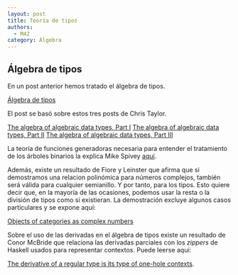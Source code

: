```yaml
---
layout: post
title: Teoría de tipos
authors:
  - M42
category: Álgebra
---
```


## Álgebra de tipos

En un post anterior hemos tratado el álgebra de tipos.

[Álgebra de tipos](http://dgiim.github.io/blog/2015/03/24/algebra-tipos/)

El post se basó sobre estos tres posts de Chris Taylor.

[The algebra of algebraic data types, Part I](http://chris-taylor.github.io/blog/2013/02/10/the-algebra-of-algebraic-data-types/)
[The algebra of algebraic data types, Part II](http://chris-taylor.github.io/blog/2013/02/11/the-algebra-of-algebraic-data-types-part-ii/)
[The algebra of algebraic data types, Part III](http://chris-taylor.github.io/blog/2013/02/13/the-algebra-of-algebraic-data-types-part-iii/)

La teoría de funciones generadoras necesaria para entender el tratamiento de los
árboles binarios la explica Mike Spivey
[aquí](https://mikespivey.wordpress.com/2013/03/19/the-catalan-numbers-from-their-generating-function/).

Además, existe un resultado de Fiore y Leinster que afirma que si demostramos
una relacion polinómica para números complejos, también será válida para
cualquier semianillo. Y por tanto, para los tipos.
Esto quiere decir que, en la mayoría de las ocasiones, podemos usar
la resta o la división de tipos como si existieran. La demostración excluye
algunos casos particulares y se expone aquí:

[Objects of categories as complex numbers](http://arxiv.org/pdf/math/0212377v1.pdf)

Sobre el uso de las derivadas en el álgebra de tipos existe un resultado de
Conor McBride que relaciona las derivadas parciales con los *zippers* de Haskell
usados para representar contextos. Puede leerse aquí:

[The derivative of a regular type is its type of one-hole contexts](http://strictlypositive.org/diff.pdf).


<!--more-->

